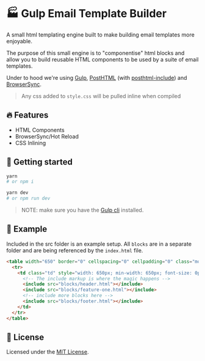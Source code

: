 # 🏭 Gulp Email Template Builder

A small html templating engine built to make building email templates more enjoyable.

The purpose of this small engine is to "componentise" html blocks and allow you to build reusable HTML components to be used by a suite of email templates.

Under to hood we're using [Gulp](https://gulpjs.com/), [PostHTML](https://posthtml.org/) (with [posthtml-include](https://github.com/posthtml/posthtml-include)) and [BrowserSync](https://browsersync.io/).

> Any css added to `style.css` will be pulled inline when compiled

## 🔥 Features

- HTML Components
- BrowserSync/Hot Reload
- CSS Inlining

## 🚀 Getting started

```bash
yarn
# or npm i

yarn dev
# or npm run dev
```

> NOTE: make sure you have the [Gulp cli](https://gulpjs.com/) installed.


## 🦕 Example

Included in the src folder is an example setup. All `blocks` are in a separate folder and are being referenced by the `index.html` file.

```html
<table width="650" border="0" cellspacing="0" cellpadding="0" class="mobile-shell">
  <tr>
    <td class="td" style="width: 650px; min-width: 650px; font-size: 0pt; line-height: 0pt; padding: 0; margin: 0; font-weight: normal">
      <!-- The include markup is where the magic happens -->
      <include src="blocks/header.html"></include>
      <include src="blocks/feature-one.html"></include>
      <!-- include more blocks here -->
      <include src="blocks/footer.html"></include>
    </td>
  </tr>
</table>
```

## 📝 License

Licensed under the [MIT License](./LICENSE).